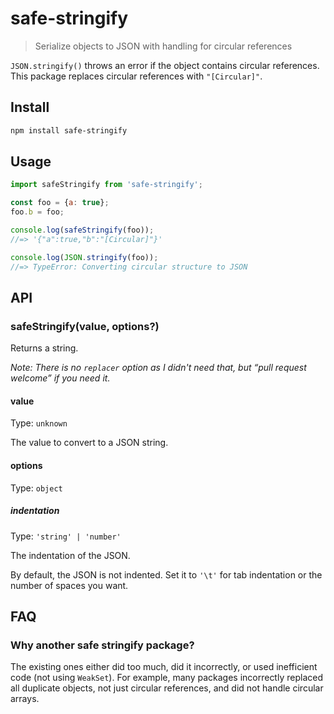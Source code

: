# safe-stringify

> Serialize objects to JSON with handling for circular references

`JSON.stringify()` throws an error if the object contains circular references. This package replaces circular references with `"[Circular]"`.

## Install

```sh
npm install safe-stringify
```

## Usage

```js
import safeStringify from 'safe-stringify';

const foo = {a: true};
foo.b = foo;

console.log(safeStringify(foo));
//=> '{"a":true,"b":"[Circular]"}'

console.log(JSON.stringify(foo));
//=> TypeError: Converting circular structure to JSON
```

## API

### safeStringify(value, options?)

Returns a string.

*Note: There is no `replacer` option as I didn't need that, but “pull request welcome” if you need it.*

#### value

Type: `unknown`

The value to convert to a JSON string.

#### options

Type: `object`

##### indentation

Type: `'string' | 'number'`

The indentation of the JSON.

By default, the JSON is not indented. Set it to `'\t'` for tab indentation or the number of spaces you want.

## FAQ

### Why another safe stringify package?

The existing ones either did too much, did it incorrectly, or used inefficient code (not using `WeakSet`). For example, many packages incorrectly replaced all duplicate objects, not just circular references, and did not handle circular arrays.
